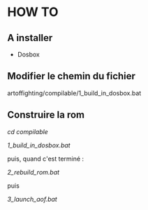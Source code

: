 # HOW TO

## A installer
- Dosbox

## Modifier le chemin du fichier 
artoffighting/compilable/1_build_in_dosbox.bat

## Construire la rom

*cd compilable*

*1_build_in_dosbox.bat*

puis, quand c'est terminé :

*2_rebuild_rom.bat*

puis

*3_launch_aof.bat*